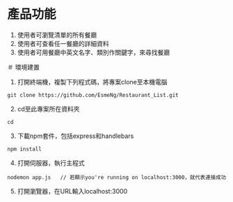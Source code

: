# 產品功能
1. 使用者可瀏覽清單的所有餐廳
2. 使用者可查看任一餐廳的詳細資料
3. 使用者可用餐廳中英文名字、類別作關鍵字，來尋找餐廳

＃ 環境建置
1. 打開終端機，複製下列程式碼，將專案clone至本機電腦
```
git clone https://github.com/EsmeNg/Restaurant_List.git
```

2. cd至此專案所在資料夾
```
cd
```

3. 下載npm套件，包括express和handlebars
```
npm install
```

4. 打開伺服器，執行主程式
```
nodemon app.js   // 若顯示you're running on localhost:3000，就代表連接成功
```

5. 打開瀏覽器，在URL輸入localhost:3000
